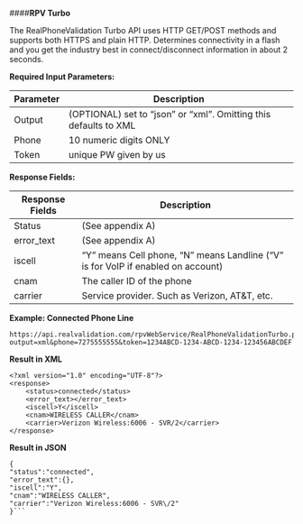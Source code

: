 ####**RPV Turbo**

The RealPhoneValidation Turbo API uses HTTP GET/POST methods and supports both HTTPS and plain HTTP.  Determines connectivity in a flash and you get the industry best in connect/disconnect information in about 2 seconds.


**Required Input Parameters:**

Parameter | Description
-------- | ---
Output | (OPTIONAL) set to “json” or “xml”. Omitting this defaults to XML
Phone    | 10 numeric digits ONLY
Token     | unique PW given by us


**Response Fields:**

Response Fields | Description
-------- | ---
Status | (See appendix A)
error_text    | (See appendix A)
iscell     | “Y” means Cell phone, “N” means Landline (“V” is for VoIP if enabled on account)
cnam | The caller ID of the phone
carrier | Service provider. Such as Verizon, AT&T, etc.


**Example: Connected Phone Line**

```
https://api.realvalidation.com/rpvWebService/RealPhoneValidationTurbo.php?output=xml&phone=7275555555&token=1234ABCD-1234-ABCD-1234-123456ABCDEF 
```

**Result in XML**

```
<?xml version="1.0" encoding="UTF-8"?>
<response>
	<status>connected</status>
	<error_text></error_text>
	<iscell>Y</iscell>
	<cnam>WIRELESS CALLER</cnam>
	<carrier>Verizon Wireless:6006 - SVR/2</carrier>
</response>
```

**Result in JSON**

```
{
"status":"connected",
"error_text":{},
"iscell":"Y",
"cnam":"WIRELESS CALLER",
"carrier":"Verizon Wireless:6006 - SVR\/2"
}```



